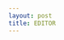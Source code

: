 ```yaml
---
layout: post
title: EDITOR
---
```


<script src="/website/code/super-build-ckeditor.min.js?v=1"></script> 
<span id="editor"></span>
   <script>
        ClassicEditor
            .create( document.querySelector('#editor') )
            .catch( error => {
                console.error( error );
            } );
    </script> 
